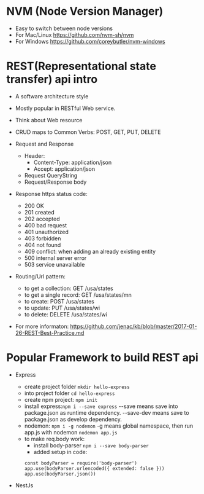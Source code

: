 # NVM (Node Version Manager)
* Easy to switch between node versions
* For Mac/Linux https://github.com/nvm-sh/nvm
* For Windows https://github.com/coreybutler/nvm-windows

# REST(Representational state transfer) api intro
* A software architecture style
* Mostly popular in RESTful Web service. 
* Think about Web resource
* CRUD maps to Common Verbs: POST, GET, PUT, DELETE
* Request and Response 
  * Header:
    * Content-Type: application/json
    * Accept: application/json
  * Request QueryString
  * Request/Response body
* Response https status code:
  * 200 OK
  * 201 created
  * 202 accepted
  * 400 bad request
  * 401 unauthorized
  * 403 forbidden
  * 404 not found
  * 409 conflict: when adding an already existing entity
  * 500 internal server error
  * 503 service unavailable
* Routing/Url pattern:
  * to get a collection: GET /usa/states
  * to get a single record: GET /usa/states/mn
  * to create: POST /usa/states
  * to update: PUT /usa/states/wi
  * to delete: DELETE /usa/states/wi
   
* For more informaton: https://github.com/jenac/kb/blob/master/2017-01-26-REST-Best-Practice.md

# Popular Framework to build REST api
* Express
  * create project folder `mkdir hello-express`
  * into project folder `cd hello-express`
  * create npm project: `npm init`
  * install express:`npm i --save express` --save means save into package.json as runtime dependency. --save-dev means save to package.json as develop dependency.
  * nodemon: `npm i -g nodemon` -g means global namespace, then run app.js with nodemon `nodemon app.js`
  * to make req.body work:
  	* install body-parser `npm i --save body-parser`
  	* added setup in code:
  	```
  	const bodyParser = require('body-parser')
	app.use(bodyParser.urlencoded({ extended: false }))
	app.use(bodyParser.json())  
	```
  

* NestJs


